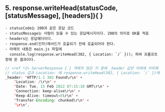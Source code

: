 ## 5. response.writeHead(statusCode, [statusMessage], [headers]){ }  
    - statusCode는 200과 같은 응답 코드
    - statusMessage는 사람이 읽을 수 있는 응답메시지이다. 200의 의미로 OK를 적음
    - headers는 응답헤더이다.
    - response.end(인자)메서드가 호출되기 전에 호출되어야 한다.
    - 아래의 내용은 main.js 파일에
      console.log(response.writeHead(302, { Location: `/` })); 하여 프롬프트 창에 뜬 결과이다.
      
~~~Java Script
// <ref *2> ServerResponse { } 객체의 많은 키 중에 _header 값만 아래에 카피해 놓았다
// status 값과 Location: 에 response.writeHead(302, { Location: `/` })에 적은 것이 들어 가있다. 
_header: 'HTTP/1.1 302 Found\r\n' +
    'Location: /\r\n' +
    'Date: Tue, 15 Feb 2022 07:15:10 GMT\r\n' +
    'Connection: keep-alive\r\n' +
    'Keep-Alive: timeout=5\r\n' +
    'Transfer-Encoding: chunked\r\n' +
    '\r\n',
~~~~
